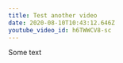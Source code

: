 ```yaml
---
title: Test another video
date: 2020-08-10T10:43:12.646Z
youtube_video_id: h6TWWCV8-sc
---
```

Some text